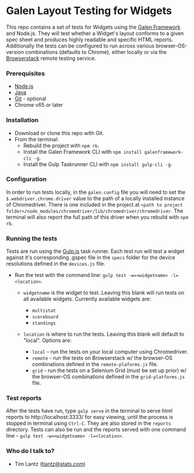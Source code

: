 # Galen Layout Testing for Widgets #

This repo contains a set of tests for Widgets using the [Galen Framework](http://galenframework.com/) and Node.js.  They will test whether a Widget's layout conforms to a given spec sheet and produces highly readable and specific HTML reports.  Additionally the tests can be configured to run across various browser-OS-version combinations (defaults to Chrome), either locally or via the [Browserstack](http://www.browserstack.com) remote testing service.

### Prerequisites ###
* [Node.js](https://nodejs.org/en/)
* [Java](https://www.java.com/en/)
* [Git](https://git-scm.com/) - optional
* Chrome v65 or later

### Installation ###
* Download or clone this repo with Git.
* From the terminal:
    * Rebuild the project with `npm rb`.
    * Install the Galen Framework CLI with `npm install galenframework-cli -g`.
    * Install the Gulp Taskrunner CLI with `npm install gulp-cli -g`.

### Configuration ###
In order to run tests locally, in the `galen.config` file you will need to set the
`$.webdriver.chrome.driver` value to the path of a locally installed instance of Chromedriver.  There is one included in the project at `<path to project folder>/node_modules/chromedriver/lib/chromedriver/chromedriver`.  The terminal will also report the full path of this driver when you rebuild with `npm rb`.

### Running the tests ###
Tests are run using the [Gulp.js](https://gulpjs.com/) task runner.  Each test run will test a widget against it's corresponding .gspec file in the `specs` folder for the device resolutions defined in the `devices.js` file.

* Run the test with the command line: `gulp test -w=<widgetname> -l=<location>`.
    * `widgetname` is the widget to test.  Leaving this blank will run tests on all available widgets.  Currently available widgets are:
        * `multistat`
        * `scoreboard`
        * `standings`

    * `location` is where to run the tests.  Leaving this blank will default to "local". Options are:
        * `local` - run the tests on your local computer using Chromedriver.
        * `remote` - run the tests on Browserstack w/ the browser-OS combinations defined in the `remote-plaforms.js` file.
        * `grid` - run the tests on a Selenium Grid (must be set up prior) w/ the browser-OS combinations defined in the `grid-platforms.js` file.

### Test reports ###
After the tests have run, type `gulp serve` in the terminal to serve html reports to http://localhost:3333/ for easy viewing, until the process is stopped in terminal using `Ctrl-C`. They are also stored in the `reports` directory.  Tests can also be run and the reports served with one command line - `gulp test -w=<widgetname> -l=<location>`.

### Who do I talk to? ###
* Tim Lantz (tlantz@stats.com)
